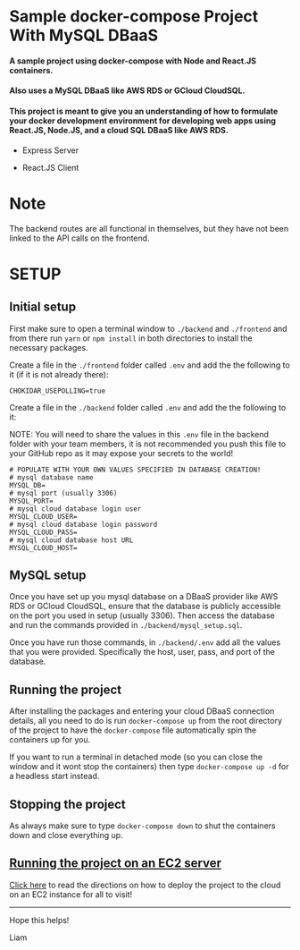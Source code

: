 # Sample docker-compose Project With MySQL DBaaS

#### A sample project using docker-compose with Node and React.JS containers.

#### Also uses a MySQL DBaaS like AWS RDS or GCloud CloudSQL.

#### This project is meant to give you an understanding of how to formulate your docker development environment for developing web apps using React.JS, Node.JS, and a cloud SQL DBaaS like AWS RDS.

- Express Server

- React.JS Client

# Note

The backend routes are all functional in themselves, but they have not been linked to the API calls on the frontend.

# SETUP

## Initial setup

First make sure to open a terminal window to `./backend` and `./frontend` and from there run `yarn` or `npm install` in both directories to install the necessary packages.

Create a file in the `./frontend` folder called `.env` and add the the following to it (if it is not already there):

```
CHOKIDAR_USEPOLLING=true
```

Create a file in the `./backend` folder called `.env` and add the the following to it:

NOTE: You will need to share the values in this `.env` file in the backend folder with your team members, it is not recommended you push this file to your GitHub repo as it may expose your secrets to the world!

```
# POPULATE WITH YOUR OWN VALUES SPECIFIED IN DATABASE CREATION!
# mysql database name
MYSQL_DB=
# mysql port (usually 3306)
MYSQL_PORT=
# mysql cloud database login user
MYSQL_CLOUD_USER=
# mysql cloud database login password
MYSQL_CLOUD_PASS=
# mysql cloud database host URL
MYSQL_CLOUD_HOST=

```

## MySQL setup

Once you have set up you mysql database on a DBaaS provider like AWS RDS or GCloud CloudSQL, ensure that the database is publicly accessible on the port you used in setup (usually 3306). Then access the database and run the commands provided in `./backend/mysql_setup.sql`.

Once you have run those commands, in `./backend/.env` add all the values that you were provided. Specifically the host, user, pass, and port of the database.

## Running the project

After installing the packages and entering your cloud DBaaS connection details, all you need to do is run `docker-compose up` from the root directory of the project to have the `docker-compose` file automatically spin the containers up for you.

If you want to run a terminal in detached mode (so you can close the window and it wont stop the containers) then type `docker-compose up -d` for a headless start instead.

## Stopping the project

As always make sure to type `docker-compose down` to shut the containers down and close everything up.

## [Running the project on an EC2 server](CloudDeploy.md)

[Click here](CloudDeploy.md) to read the directions on how to deploy the project to the cloud on an EC2 instance for all to visit!

---

Hope this helps!

Liam
